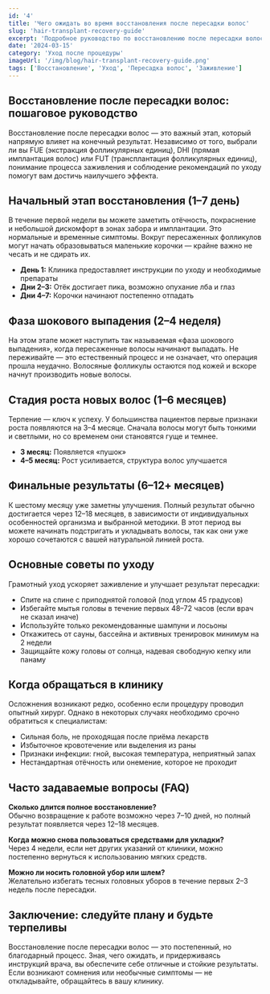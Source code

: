```yaml
---
id: '4'  
title: 'Чего ожидать во время восстановления после пересадки волос'  
slug: 'hair-transplant-recovery-guide'  
excerpt: 'Подробное руководство по восстановлению после пересадки волос: стадии заживления, советы по уходу и ожидания по срокам.'  
date: '2024-03-15'  
category: 'Уход после процедуры'  
imageUrl: '/img/blog/hair-transplant-recovery-guide.png'  
tags: ['Восстановление', 'Уход', 'Пересадка волос', 'Заживление']  
---
```


<h2>Восстановление после пересадки волос: пошаговое руководство</h2>  
<p>Восстановление после пересадки волос — это важный этап, который напрямую влияет на конечный результат. Независимо от того, выбрали ли вы FUE (экстракция фолликулярных единиц), DHI (прямая имплантация волос) или FUT (трансплантация фолликулярных единиц), понимание процесса заживления и соблюдение рекомендаций по уходу помогут вам достичь наилучшего эффекта.</p>

<h2>Начальный этап восстановления (1–7 день)</h2>  
<p>В течение первой недели вы можете заметить отёчность, покраснение и небольшой дискомфорт в зонах забора и имплантации. Это нормальные и временные симптомы. Вокруг пересаженных фолликулов могут начать образовываться маленькие корочки — крайне важно не чесать и не сдирать их.</p>  
<ul>
  <li><strong>День 1:</strong> Клиника предоставляет инструкции по уходу и необходимые препараты</li>
  <li><strong>Дни 2–3:</strong> Отёк достигает пика, возможно опухание лба и глаз</li>
  <li><strong>Дни 4–7:</strong> Корочки начинают постепенно отпадать</li>
</ul>  

<h2>Фаза шокового выпадения (2–4 неделя)</h2>  
<p>На этом этапе может наступить так называемая «фаза шокового выпадения», когда пересаженные волосы начинают выпадать. Не переживайте — это естественный процесс и не означает, что операция прошла неудачно. Волосяные фолликулы остаются под кожей и вскоре начнут производить новые волосы.</p>

<h2>Стадия роста новых волос (1–6 месяцев)</h2>  
<p>Терпение — ключ к успеху. У большинства пациентов первые признаки роста появляются на 3–4 месяце. Сначала волосы могут быть тонкими и светлыми, но со временем они становятся гуще и темнее.</p>  
<ul>
  <li><strong>3 месяц:</strong> Появляется «пушок»</li>  
  <li><strong>4–5 месяц:</strong> Рост усиливается, структура волос улучшается</li>  
</ul>

<h2>Финальные результаты (6–12+ месяцев)</h2>  
<p>К шестому месяцу уже заметны улучшения. Полный результат обычно достигается через 12–18 месяцев, в зависимости от индивидуальных особенностей организма и выбранной методики. В этот период вы можете начинать подстригать и укладывать волосы, так как они уже хорошо сочетаются с вашей натуральной линией роста.</p>

<h2>Основные советы по уходу</h2>  
<p>Грамотный уход ускоряет заживление и улучшает результат пересадки:</p>  
<ul>  
  <li>Спите на спине с приподнятой головой (под углом 45 градусов)</li>  
  <li>Избегайте мытья головы в течение первых 48–72 часов (если врач не сказал иначе)</li>  
  <li>Используйте только рекомендованные шампуни и лосьоны</li>  
  <li>Откажитесь от сауны, бассейна и активных тренировок минимум на 2 недели</li>  
  <li>Защищайте кожу головы от солнца, надевая свободную кепку или панаму</li>  
</ul>

<h2>Когда обращаться в клинику</h2>  
<p>Осложнения возникают редко, особенно если процедуру проводил опытный хирург. Однако в некоторых случаях необходимо срочно обратиться к специалистам:</p>  
<ul>  
  <li>Сильная боль, не проходящая после приёма лекарств</li>  
  <li>Избыточное кровотечение или выделения из раны</li>  
  <li>Признаки инфекции: гной, высокая температура, неприятный запах</li>  
  <li>Нестандартная отёчность или онемение, которое не проходит</li>  
</ul>

<h2>Часто задаваемые вопросы (FAQ)</h2>  
<p><strong>Сколько длится полное восстановление?</strong><br/>Обычно возвращение к работе возможно через 7–10 дней, но полный результат появляется через 12–18 месяцев.</p>  
<p><strong>Когда можно снова пользоваться средствами для укладки?</strong><br/>Через 4 недели, если нет других указаний от клиники, можно постепенно вернуться к использованию мягких средств.</p>  
<p><strong>Можно ли носить головной убор или шлем?</strong><br/>Желательно избегать тесных головных уборов в течение первых 2–3 недель после пересадки.</p>

<h2>Заключение: следуйте плану и будьте терпеливы</h2>  
<p>Восстановление после пересадки волос — это постепенный, но благодарный процесс. Зная, чего ожидать, и придерживаясь инструкций врача, вы обеспечите себе отличные и стойкие результаты. Если возникают сомнения или необычные симптомы — не откладывайте, обращайтесь в вашу клинику.</p>
